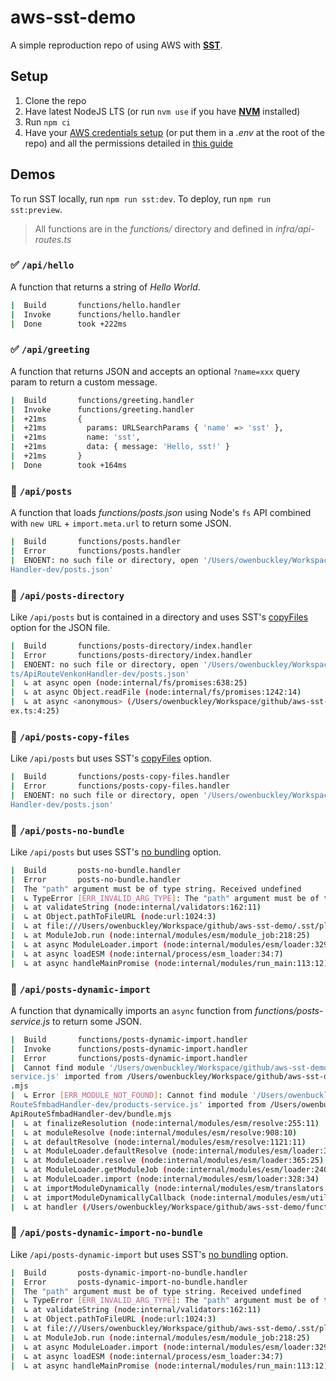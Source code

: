 # aws-sst-demo

A simple reproduction repo of using AWS with [**SST**](https://sst.dev/).

## Setup

1. Clone the repo
1. Have latest NodeJS LTS (or run `nvm use` if you have [**NVM**](https://github.com/nvm-sh/nvm) installed)
1. Run `npm ci`
1. Have your [AWS credentials setup](https://guide.sst.dev/chapters/configure-the-aws-cli.html) (or put them in a _.env_ at the root of the repo) and all the permissions detailed in [this guide](https://guide.sst.dev/chapters/create-an-iam-user.html)

## Demos

To run SST locally, run `npm run sst:dev`.  To deploy, run `npm run sst:preview`.

> All functions are in the _functions/_ directory and defined in _infra/api-routes.ts_

### ✅ `/api/hello`

A function that returns a string of _Hello World_.

```sh
|  Build       functions/hello.handler
|  Invoke      functions/hello.handler
|  Done        took +222ms
```

### ✅ `/api/greeting`

A function that returns JSON and accepts an optional `?name=xxx` query param to return a custom message.

```sh
|  Build       functions/greeting.handler
|  Invoke      functions/greeting.handler
|  +21ms       {
|  +21ms         params: URLSearchParams { 'name' => 'sst' },
|  +21ms         name: 'sst',
|  +21ms         data: { message: 'Hello, sst!' }
|  +21ms       }
|  Done        took +164ms
```

### 🚫 `/api/posts`

A function that loads _functions/posts.json_ using Node's `fs` API combined with `new URL` + `import.meta.url` to return some JSON.

```sh
|  Build       functions/posts.handler
|  Error       functions/posts.handler
|  ENOENT: no such file or directory, open '/Users/owenbuckley/Workspace/github/aws-sst-demo/.sst/artifacts/ApiRouteEssmdb
Handler-dev/posts.json'
```

### 🚫 `/api/posts-directory`

Like `/api/posts` but is contained in a directory and uses SST's [copyFiles](https://sst.dev/docs/component/aws/function#copyfiles) option for the JSON file.

```sh
|  Build       functions/posts-directory/index.handler
|  Error       functions/posts-directory/index.handler
|  ENOENT: no such file or directory, open '/Users/owenbuckley/Workspace/github/aws-sst-demo/.sst/artifac
ts/ApiRouteVenkonHandler-dev/posts.json'
|  ↳ at async open (node:internal/fs/promises:638:25)
|  ↳ at async Object.readFile (node:internal/fs/promises:1242:14)
|  ↳ at async <anonymous> (/Users/owenbuckley/Workspace/github/aws-sst-demo/functions/posts-directory/ind
ex.ts:4:25)
```

### 🚫 `/api/posts-copy-files`

Like `/api/posts` but uses SST's [copyFiles](https://sst.dev/docs/component/aws/function#copyfiles) option.

```sh
|  Build       functions/posts-copy-files.handler
|  Error       functions/posts-copy-files.handler
|  ENOENT: no such file or directory, open '/Users/owenbuckley/Workspace/github/aws-sst-demo/.sst/artifacts/ApiRouteZmetao
Handler-dev/posts.json'
```


### 🚫 `/api/posts-no-bundle`

Like `/api/posts` but uses SST's [no bundling](https://sst.dev/docs/component/aws/function#bundle) option.

```sh
|  Build       posts-no-bundle.handler
|  Error       posts-no-bundle.handler
|  The "path" argument must be of type string. Received undefined
|  ↳ TypeError [ERR_INVALID_ARG_TYPE]: The "path" argument must be of type string. Received undefined
|  ↳ at validateString (node:internal/validators:162:11)
|  ↳ at Object.pathToFileURL (node:url:1024:3)
|  ↳ at file:///Users/owenbuckley/Workspace/github/aws-sst-demo/.sst/platform/dist/nodejs-runtime/index.js:33:24
|  ↳ at ModuleJob.run (node:internal/modules/esm/module_job:218:25)
|  ↳ at async ModuleLoader.import (node:internal/modules/esm/loader:329:24)
|  ↳ at async loadESM (node:internal/process/esm_loader:34:7)
|  ↳ at async handleMainPromise (node:internal/modules/run_main:113:12)
```

### 🚫 `/api/posts-dynamic-import`

A function that dynamically imports an `async` function from _functions/posts-service.js_ to return some JSON.

```sh
|  Build       functions/posts-dynamic-import.handler
|  Invoke      functions/posts-dynamic-import.handler
|  Error       functions/posts-dynamic-import.handler
|  Cannot find module '/Users/owenbuckley/Workspace/github/aws-sst-demo/.sst/artifacts/ApiRouteSfmbadHandler-dev/products-
service.js' imported from /Users/owenbuckley/Workspace/github/aws-sst-demo/.sst/artifacts/ApiRouteSfmbadHandler-dev/bundle
.mjs
|  ↳ Error [ERR_MODULE_NOT_FOUND]: Cannot find module '/Users/owenbuckley/Workspace/github/aws-sst-demo/.sst/artifacts/Api
RouteSfmbadHandler-dev/products-service.js' imported from /Users/owenbuckley/Workspace/github/aws-sst-demo/.sst/artifacts/
ApiRouteSfmbadHandler-dev/bundle.mjs
|  ↳ at finalizeResolution (node:internal/modules/esm/resolve:255:11)
|  ↳ at moduleResolve (node:internal/modules/esm/resolve:908:10)
|  ↳ at defaultResolve (node:internal/modules/esm/resolve:1121:11)
|  ↳ at ModuleLoader.defaultResolve (node:internal/modules/esm/loader:396:12)
|  ↳ at ModuleLoader.resolve (node:internal/modules/esm/loader:365:25)
|  ↳ at ModuleLoader.getModuleJob (node:internal/modules/esm/loader:240:38)
|  ↳ at ModuleLoader.import (node:internal/modules/esm/loader:328:34)
|  ↳ at importModuleDynamically (node:internal/modules/esm/translators:146:35)
|  ↳ at importModuleDynamicallyCallback (node:internal/modules/esm/utils:176:14)
|  ↳ at handler (/Users/owenbuckley/Workspace/github/aws-sst-demo/functions/posts-dynamic-import.ts:5:40)
```

### 🚫 `/api/posts-dynamic-import-no-bundle`

Like `/api/posts-dynamic-import` but uses SST's [no bundling](https://sst.dev/docs/component/aws/function#bundle) option.

```sh
|  Build       posts-dynamic-import-no-bundle.handler
|  Error       posts-dynamic-import-no-bundle.handler
|  The "path" argument must be of type string. Received undefined
|  ↳ TypeError [ERR_INVALID_ARG_TYPE]: The "path" argument must be of type string. Received undefined
|  ↳ at validateString (node:internal/validators:162:11)
|  ↳ at Object.pathToFileURL (node:url:1024:3)
|  ↳ at file:///Users/owenbuckley/Workspace/github/aws-sst-demo/.sst/platform/dist/nodejs-runtime/index.js:33:24
|  ↳ at ModuleJob.run (node:internal/modules/esm/module_job:218:25)
|  ↳ at async ModuleLoader.import (node:internal/modules/esm/loader:329:24)
|  ↳ at async loadESM (node:internal/process/esm_loader:34:7)
|  ↳ at async handleMainPromise (node:internal/modules/run_main:113:12)
```